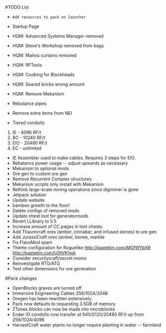 ﻿#TODO List

- `Add resources to pack on launcher`

- Startup Page
- HQM: Advanced Systems Manager removed
- HQM: Steve's Workshop removed from bags
- HQM: Malisis curtains removed 
- HQM: RFTools
- HQM: Cooking for Blockheads
- HQM: Seared bricks wrong amount
- HQM: Remove Mekanism

- Rebalance pipes
- Remove extra items from NEI

- Tiered conduits
1. IE - 4096 RF/t
2. BC - 10240 RF/t
3. EIO - 20480 RF/t
4. EC - unlimited

- IE Assembler used to make cables. Requires 3 steps for EIO.
- Rebalance power usage -- adjust upwards as necessary
- Mekanism to optional mods
- Ore gen to custom ore gen
- Remove Recurrent Complex structures
- Mekanism scripts only install with Mekanism
- Rethink large-scale mining operations since digiminer is gone
- Jetpack solution
- Update website
- bamboo growth to the floor!
- Delete configs of removed mods
- Update chest loot for generatormods
- Revert LLibrary to 5.5
- Increase amount of CC pages in loot chests.
- Add Thaumcraft ores (amber, cinnabar, and infused stones) to ore gen
- Add JurassiCraft ores (amber, bones, marble
- Fix FlansMod spam
- Theme configuration for Roguelike http://pastebin.com/MGfWYbXR http://pastebin.com/U0tVKhpA
- Consider securitycraft/secret rooms
- Reinvestigate RTG/ATG
- Test other dimensions for ore generation

#Pack changes

- OpenBlocks graves are turned off
- Immersive Engineering Cables 256/1024/2048
- Oregen has been rewritten extensively.
- Pack now defaults to requesting 3.5GB of memory
- ZTones blocks can now be made into microblocks
- Ender IO conduits now transfer at 640/5120/20480 RF/t up from 256/1024/4096
- HarvestCraft water plants no longer require planting in water -- farmland